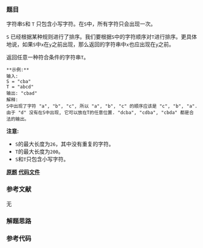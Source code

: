 ### 题目
字符串`S`和 `T` 只包含小写字符。在`S`中，所有字符只会出现一次。

`S`
已经根据某种规则进行了排序。我们要根据`S`中的字符顺序对`T`进行排序。更具体地说，如果`S`中`x`在`y`之前出现，那么返回的字符串中`x`也应出现在`y`之前。

返回任意一种符合条件的字符串`T`。

    
    
    **示例:**
    输入:
    S = "cba"
    T = "abcd"
    输出: "cbad"
    解释: 
    S中出现了字符 "a", "b", "c", 所以 "a", "b", "c" 的顺序应该是 "c", "b", "a". 
    由于 "d" 没有在S中出现, 它可以放在T的任意位置. "dcba", "cdba", "cbda" 都是合法的输出。
    

**注意:**

  * `S`的最大长度为`26`，其中没有重复的字符。
  * `T`的最大长度为`200`。
  * `S`和`T`只包含小写字符。

 **[原题](https://leetcode-cn.com/problems/custom-sort-string/)**    **[代码文件]()**


### 参考文献
无

### 解题思路




### 参考代码

```go


```




